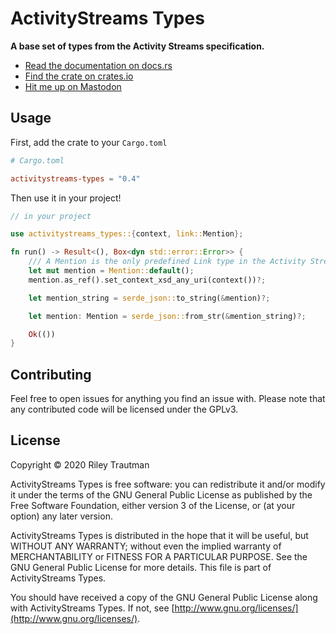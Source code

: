 # ActivityStreams Types
__A base set of types from the Activity Streams specification.__

- [Read the documentation on docs.rs](https://docs.rs/activitystreams-types)
- [Find the crate on crates.io](https://crates.io/crates/activitystreams-types)
- [Hit me up on Mastodon](https://asonix.dog/@asonix)

## Usage
First, add the crate to your `Cargo.toml`
```toml
# Cargo.toml

activitystreams-types = "0.4"
```

Then use it in your project!
```rust
// in your project

use activitystreams_types::{context, link::Mention};

fn run() -> Result<(), Box<dyn std::error::Error>> {
    /// A Mention is the only predefined Link type in the Activity Streams spec
    let mut mention = Mention::default();
    mention.as_ref().set_context_xsd_any_uri(context())?;

    let mention_string = serde_json::to_string(&mention)?;

    let mention: Mention = serde_json::from_str(&mention_string)?;

    Ok(())
}
```

## Contributing
Feel free to open issues for anything you find an issue with. Please note that any contributed code will be licensed under the GPLv3.

## License

Copyright © 2020 Riley Trautman

ActivityStreams Types is free software: you can redistribute it and/or modify it under the terms of the GNU General Public License as published by the Free Software Foundation, either version 3 of the License, or (at your option) any later version.

ActivityStreams Types is distributed in the hope that it will be useful, but WITHOUT ANY WARRANTY; without even the implied warranty of MERCHANTABILITY or FITNESS FOR A PARTICULAR PURPOSE. See the GNU General Public License for more details. This file is part of ActivityStreams Types.

You should have received a copy of the GNU General Public License along with ActivityStreams Types. If not, see [http://www.gnu.org/licenses/](http://www.gnu.org/licenses/).
